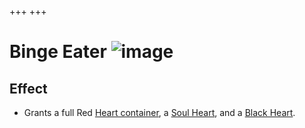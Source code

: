 +++
+++

 # Binge Eater ![image](/image/Binge_Eater.png) 


Effect
--------


* Grants a full Red [Heart container](/wiki/Heart_container "Heart container"), a [Soul Heart](/wiki/Soul_Heart "Soul Heart"), and a [Black Heart](/wiki/Black_Heart "Black Heart").


